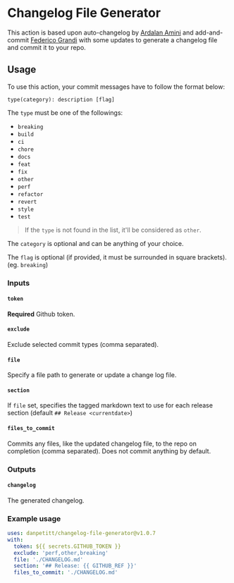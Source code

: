 # Changelog File Generator

This action is based upon auto-changelog by [Ardalan Amini](https://github.com/ardalanamini/auto-changelog) and add-and-commit [Federico Grandi](https://github.com/EndBug/add-and-) with some updates to generate a changelog file and commit it to your repo.

## Usage

To use this action, your commit messages have to follow the format below:

```git
type(category): description [flag]
```

The `type` must be one of the followings:

* `breaking`
* `build`
* `ci`
* `chore`
* `docs`
* `feat`
* `fix`
* `other`
* `perf`
* `refactor`
* `revert`
* `style`
* `test`

> If the `type` is not found in the list, it'll be considered as `other`.

The `category` is optional and can be anything of your choice.

The `flag` is optional (if provided, it must be surrounded in square brackets). (eg. `breaking`)

### Inputs

#### `token`

**Required** Github token.

#### `exclude`

Exclude selected commit types (comma separated).

#### `file`

Specify a file path to generate or update a change log file.

#### `section`

If `file` set, specifies the tagged markdown text to use for each release section (default `## Release <currentdate>`)

#### `files_to_commit`

Commits any files, like the updated changelog file, to the repo on completion (comma separated). Does not commit anything by default.

### Outputs

#### `changelog`

The generated changelog.

### Example usage

```yaml
uses: danpetitt/changelog-file-generator@v1.0.7
with:
  token: ${{ secrets.GITHUB_TOKEN }}
  exclude: 'perf,other,breaking'
  file: './CHANGELOG.md'
  section: '## Release: {{ GITHUB_REF }}'
  files_to_commit: './CHANGELOG.md'
```
